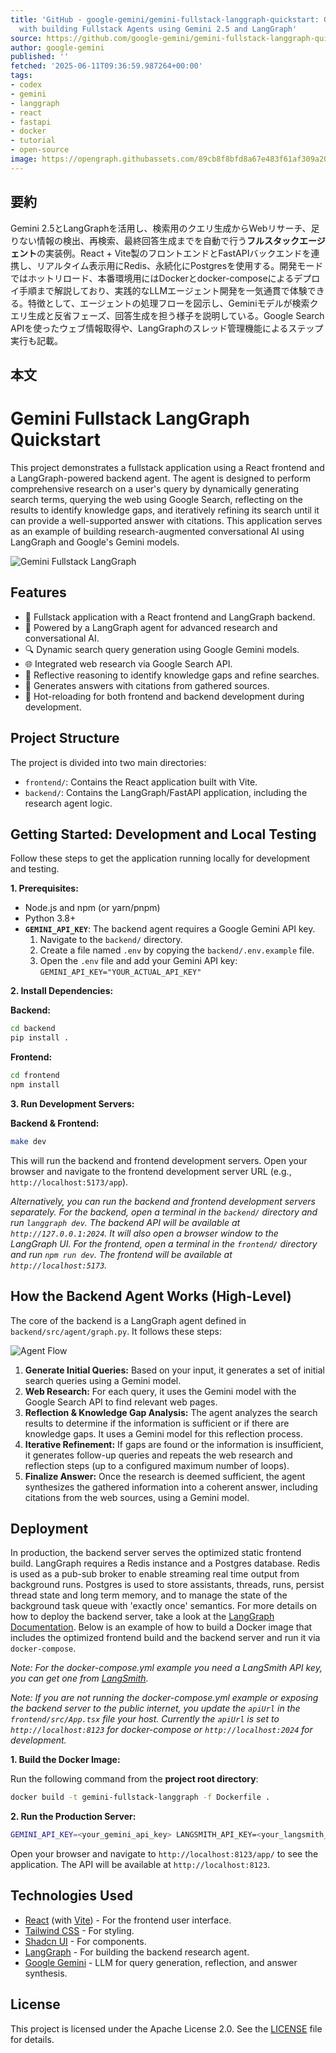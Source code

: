 ```yaml
---
title: 'GitHub - google-gemini/gemini-fullstack-langgraph-quickstart: Get started
  with building Fullstack Agents using Gemini 2.5 and LangGraph'
source: https://github.com/google-gemini/gemini-fullstack-langgraph-quickstart
author: google-gemini
published: ''
fetched: '2025-06-11T09:36:59.987264+00:00'
tags:
- codex
- gemini
- langgraph
- react
- fastapi
- docker
- tutorial
- open-source
image: https://opengraph.githubassets.com/89cb8f8bfd8a67e483f61af309a20788808acc37cbf2c8a185d44cc68b167393/google-gemini/gemini-fullstack-langgraph-quickstart
---
```


## 要約

Gemini 2.5とLangGraphを活用し、検索用のクエリ生成からWebリサーチ、足りない情報の検出、再検索、最終回答生成までを自動で行う**フルスタックエージェント**の実装例。React + Vite製のフロントエンドとFastAPIバックエンドを連携し、リアルタイム表示用にRedis、永続化にPostgresを使用する。開発モードではホットリロード、本番環境用にはDockerとdocker-composeによるデプロイ手順まで解説しており、実践的なLLMエージェント開発を一気通貫で体験できる。特徴として、エージェントの処理フローを図示し、Geminiモデルが検索クエリ生成と反省フェーズ、回答生成を担う様子を説明している。Google Search APIを使ったウェブ情報取得や、LangGraphのスレッド管理機能によるステップ実行も記載。

## 本文

# Gemini Fullstack LangGraph Quickstart

This project demonstrates a fullstack application using a React frontend and a LangGraph-powered backend agent. The agent is designed to perform comprehensive research on a user's query by dynamically generating search terms, querying the web using Google Search, reflecting on the results to identify knowledge gaps, and iteratively refining its search until it can provide a well-supported answer with citations. This application serves as an example of building research-augmented conversational AI using LangGraph and Google's Gemini models.

![Gemini Fullstack LangGraph](https://raw.githubusercontent.com/google-gemini/gemini-fullstack-langgraph-quickstart/main/app.png)

## Features

- 💬 Fullstack application with a React frontend and LangGraph backend.
- 🧠 Powered by a LangGraph agent for advanced research and conversational AI.
- 🔍 Dynamic search query generation using Google Gemini models.
- 🌐 Integrated web research via Google Search API.
- 🤔 Reflective reasoning to identify knowledge gaps and refine searches.
- 📄 Generates answers with citations from gathered sources.
- 🔄 Hot-reloading for both frontend and backend development during development.

## Project Structure

The project is divided into two main directories:

- `frontend/`: Contains the React application built with Vite.
- `backend/`: Contains the LangGraph/FastAPI application, including the research agent logic.

## Getting Started: Development and Local Testing

Follow these steps to get the application running locally for development and testing.

**1. Prerequisites:**

- Node.js and npm (or yarn/pnpm)
- Python 3.8+
- **`GEMINI_API_KEY`**: The backend agent requires a Google Gemini API key.
  1.  Navigate to the `backend/` directory.
  2.  Create a file named `.env` by copying the `backend/.env.example` file.
  3.  Open the `.env` file and add your Gemini API key: `GEMINI_API_KEY="YOUR_ACTUAL_API_KEY"`

**2. Install Dependencies:**

**Backend:**

```bash
cd backend
pip install .
```

**Frontend:**

```bash
cd frontend
npm install
```

**3. Run Development Servers:**

**Backend & Frontend:**

```bash
make dev
```

This will run the backend and frontend development servers. Open your browser and navigate to the frontend development server URL (e.g., `http://localhost:5173/app`).

_Alternatively, you can run the backend and frontend development servers separately. For the backend, open a terminal in the `backend/` directory and run `langgraph dev`. The backend API will be available at `http://127.0.0.1:2024`. It will also open a browser window to the LangGraph UI. For the frontend, open a terminal in the `frontend/` directory and run `npm run dev`. The frontend will be available at `http://localhost:5173`._

## How the Backend Agent Works (High-Level)

The core of the backend is a LangGraph agent defined in `backend/src/agent/graph.py`. It follows these steps:

![Agent Flow](https://raw.githubusercontent.com/google-gemini/gemini-fullstack-langgraph-quickstart/main/agent.png)

1.  **Generate Initial Queries:** Based on your input, it generates a set of initial search queries using a Gemini model.
2.  **Web Research:** For each query, it uses the Gemini model with the Google Search API to find relevant web pages.
3.  **Reflection & Knowledge Gap Analysis:** The agent analyzes the search results to determine if the information is sufficient or if there are knowledge gaps. It uses a Gemini model for this reflection process.
4.  **Iterative Refinement:** If gaps are found or the information is insufficient, it generates follow-up queries and repeats the web research and reflection steps (up to a configured maximum number of loops).
5.  **Finalize Answer:** Once the research is deemed sufficient, the agent synthesizes the gathered information into a coherent answer, including citations from the web sources, using a Gemini model.

## Deployment

In production, the backend server serves the optimized static frontend build. LangGraph requires a Redis instance and a Postgres database. Redis is used as a pub-sub broker to enable streaming real time output from background runs. Postgres is used to store assistants, threads, runs, persist thread state and long term memory, and to manage the state of the background task queue with 'exactly once' semantics. For more details on how to deploy the backend server, take a look at the [LangGraph Documentation](https://langchain-ai.github.io/langgraph/concepts/deployment_options/). Below is an example of how to build a Docker image that includes the optimized frontend build and the backend server and run it via `docker-compose`.

_Note: For the docker-compose.yml example you need a LangSmith API key, you can get one from [LangSmith](https://smith.langchain.com/settings)._

_Note: If you are not running the docker-compose.yml example or exposing the backend server to the public internet, you update the `apiUrl` in the `frontend/src/App.tsx` file your host. Currently the `apiUrl` is set to `http://localhost:8123` for docker-compose or `http://localhost:2024` for development._

**1. Build the Docker Image:**

Run the following command from the **project root directory**:

```bash
docker build -t gemini-fullstack-langgraph -f Dockerfile .
```

**2. Run the Production Server:**

```bash
GEMINI_API_KEY=<your_gemini_api_key> LANGSMITH_API_KEY=<your_langsmith_api_key> docker-compose up
```

Open your browser and navigate to `http://localhost:8123/app/` to see the application. The API will be available at `http://localhost:8123`.

## Technologies Used

- [React](https://reactjs.org/) (with [Vite](https://vitejs.dev/)) - For the frontend user interface.
- [Tailwind CSS](https://tailwindcss.com/) - For styling.
- [Shadcn UI](https://ui.shadcn.com/) - For components.
- [LangGraph](https://github.com/langchain-ai/langgraph) - For building the backend research agent.
- [Google Gemini](https://ai.google.dev/models/gemini) - LLM for query generation, reflection, and answer synthesis.

## License

This project is licensed under the Apache License 2.0. See the [LICENSE](LICENSE) file for details.

